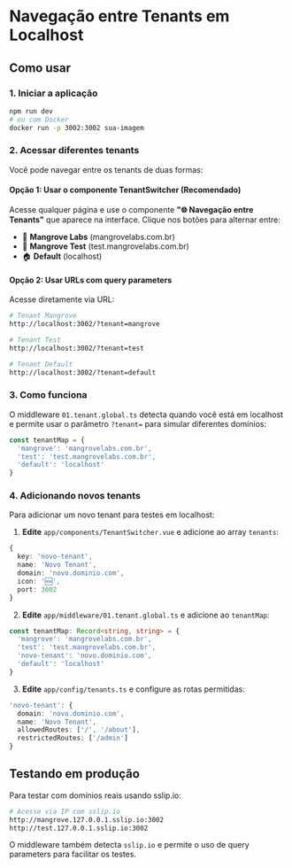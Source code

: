 # Navegação entre Tenants em Localhost

## Como usar

### 1. Iniciar a aplicação

```bash
npm run dev
# ou com Docker
docker run -p 3002:3002 sua-imagem
```

### 2. Acessar diferentes tenants

Você pode navegar entre os tenants de duas formas:

#### Opção 1: Usar o componente TenantSwitcher (Recomendado)

Acesse qualquer página e use o componente **"🌐 Navegação entre Tenants"** que aparece na interface. Clique nos botões para alternar entre:

- 🌿 **Mangrove Labs** (mangrovelabs.com.br)
- 🧪 **Mangrove Test** (test.mangrovelabs.com.br)
- 🏠 **Default** (localhost)

#### Opção 2: Usar URLs com query parameters

Acesse diretamente via URL:

```bash
# Tenant Mangrove
http://localhost:3002/?tenant=mangrove

# Tenant Test
http://localhost:3002/?tenant=test

# Tenant Default
http://localhost:3002/?tenant=default
```

### 3. Como funciona

O middleware `01.tenant.global.ts` detecta quando você está em localhost e permite usar o parâmetro `?tenant=` para simular diferentes domínios:

```typescript
const tenantMap = {
  'mangrove': 'mangrovelabs.com.br',
  'test': 'test.mangrovelabs.com.br',
  'default': 'localhost'
}
```

### 4. Adicionando novos tenants

Para adicionar um novo tenant para testes em localhost:

1. **Edite** `app/components/TenantSwitcher.vue` e adicione ao array `tenants`:

```typescript
{
  key: 'novo-tenant',
  name: 'Novo Tenant',
  domain: 'novo.dominio.com',
  icon: '🆕',
  port: 3002
}
```

2. **Edite** `app/middleware/01.tenant.global.ts` e adicione ao `tenantMap`:

```typescript
const tenantMap: Record<string, string> = {
  'mangrove': 'mangrovelabs.com.br',
  'test': 'test.mangrovelabs.com.br',
  'novo-tenant': 'novo.dominio.com',
  'default': 'localhost'
}
```

3. **Edite** `app/config/tenants.ts` e configure as rotas permitidas:

```typescript
'novo-tenant': {
  domain: 'novo.dominio.com',
  name: 'Novo Tenant',
  allowedRoutes: ['/', '/about'],
  restrictedRoutes: ['/admin']
}
```

## Testando em produção

Para testar com domínios reais usando sslip.io:

```bash
# Acesse via IP com sslip.io
http://mangrove.127.0.0.1.sslip.io:3002
http://test.127.0.0.1.sslip.io:3002
```

O middleware também detecta `sslip.io` e permite o uso de query parameters para facilitar os testes.
